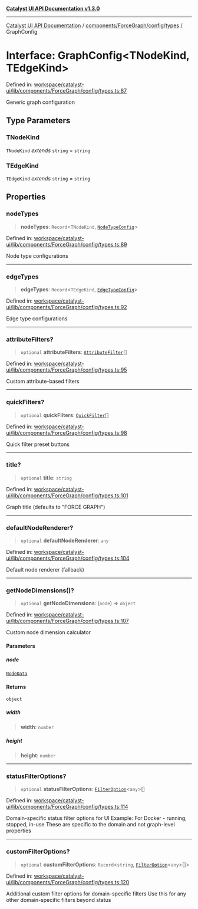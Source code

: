 [**Catalyst UI API Documentation v1.3.0**](../../../../../README.md)

---

[Catalyst UI API Documentation](../../../../../README.md) / [components/ForceGraph/config/types](../README.md) / GraphConfig

# Interface: GraphConfig\<TNodeKind, TEdgeKind\>

Defined in: [workspace/catalyst-ui/lib/components/ForceGraph/config/types.ts:87](https://github.com/TheBranchDriftCatalyst/catalyst-ui/blob/main/lib/components/ForceGraph/config/types.ts#L87)

Generic graph configuration

## Type Parameters

### TNodeKind

`TNodeKind` _extends_ `string` = `string`

### TEdgeKind

`TEdgeKind` _extends_ `string` = `string`

## Properties

### nodeTypes

> **nodeTypes**: `Record`\<`TNodeKind`, [`NodeTypeConfig`](NodeTypeConfig.md)\>

Defined in: [workspace/catalyst-ui/lib/components/ForceGraph/config/types.ts:89](https://github.com/TheBranchDriftCatalyst/catalyst-ui/blob/main/lib/components/ForceGraph/config/types.ts#L89)

Node type configurations

---

### edgeTypes

> **edgeTypes**: `Record`\<`TEdgeKind`, [`EdgeTypeConfig`](EdgeTypeConfig.md)\>

Defined in: [workspace/catalyst-ui/lib/components/ForceGraph/config/types.ts:92](https://github.com/TheBranchDriftCatalyst/catalyst-ui/blob/main/lib/components/ForceGraph/config/types.ts#L92)

Edge type configurations

---

### attributeFilters?

> `optional` **attributeFilters**: [`AttributeFilter`](AttributeFilter.md)[]

Defined in: [workspace/catalyst-ui/lib/components/ForceGraph/config/types.ts:95](https://github.com/TheBranchDriftCatalyst/catalyst-ui/blob/main/lib/components/ForceGraph/config/types.ts#L95)

Custom attribute-based filters

---

### quickFilters?

> `optional` **quickFilters**: [`QuickFilter`](QuickFilter.md)[]

Defined in: [workspace/catalyst-ui/lib/components/ForceGraph/config/types.ts:98](https://github.com/TheBranchDriftCatalyst/catalyst-ui/blob/main/lib/components/ForceGraph/config/types.ts#L98)

Quick filter preset buttons

---

### title?

> `optional` **title**: `string`

Defined in: [workspace/catalyst-ui/lib/components/ForceGraph/config/types.ts:101](https://github.com/TheBranchDriftCatalyst/catalyst-ui/blob/main/lib/components/ForceGraph/config/types.ts#L101)

Graph title (defaults to "FORCE GRAPH")

---

### defaultNodeRenderer?

> `optional` **defaultNodeRenderer**: `any`

Defined in: [workspace/catalyst-ui/lib/components/ForceGraph/config/types.ts:104](https://github.com/TheBranchDriftCatalyst/catalyst-ui/blob/main/lib/components/ForceGraph/config/types.ts#L104)

Default node renderer (fallback)

---

### getNodeDimensions()?

> `optional` **getNodeDimensions**: (`node`) => `object`

Defined in: [workspace/catalyst-ui/lib/components/ForceGraph/config/types.ts:107](https://github.com/TheBranchDriftCatalyst/catalyst-ui/blob/main/lib/components/ForceGraph/config/types.ts#L107)

Custom node dimension calculator

#### Parameters

##### node

[`NodeData`](../../../types/interfaces/NodeData.md)

#### Returns

`object`

##### width

> **width**: `number`

##### height

> **height**: `number`

---

### statusFilterOptions?

> `optional` **statusFilterOptions**: [`FilterOption`](FilterOption.md)\<`any`\>[]

Defined in: [workspace/catalyst-ui/lib/components/ForceGraph/config/types.ts:114](https://github.com/TheBranchDriftCatalyst/catalyst-ui/blob/main/lib/components/ForceGraph/config/types.ts#L114)

Domain-specific status filter options for UI
Example: For Docker - running, stopped, in-use
These are specific to the domain and not graph-level properties

---

### customFilterOptions?

> `optional` **customFilterOptions**: `Record`\<`string`, [`FilterOption`](FilterOption.md)\<`any`\>[]\>

Defined in: [workspace/catalyst-ui/lib/components/ForceGraph/config/types.ts:120](https://github.com/TheBranchDriftCatalyst/catalyst-ui/blob/main/lib/components/ForceGraph/config/types.ts#L120)

Additional custom filter options for domain-specific filters
Use this for any other domain-specific filters beyond status
